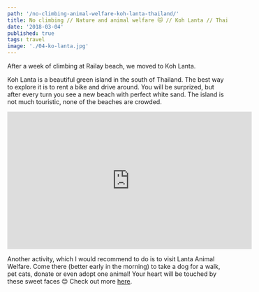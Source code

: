 ```yaml
---
path: '/no-climbing-animal-welfare-koh-lanta-thailand/'
title: No climbing // Nature and animal welfare 🐱 // Koh Lanta // Thailand
date: '2018-03-04'
published: true
tags: travel
image: './04-ko-lanta.jpg'
---
```


After a week of climbing at Railay beach, we moved to Koh Lanta.

Koh Lanta is a beautiful green island in the south of Thailand. The best way to explore it is to rent a bike and drive around. You will be surprized, but after every turn you see a new beach with perfect white sand. The island is not much touristic, none of the beaches are crowded.

<iframe width="560" height="315" src="https://www.youtube.com/embed/6ktiCBqbsSA?rel=0" frameborder="0" allow="autoplay; encrypted-media" allowfullscreen></iframe>

Another activity, which I would recommend to do is to visit Lanta Animal Welfare. Come there (better early in the morning) to take a dog for a walk, pet cats, donate or even adopt one animal! Your heart will be touched by these sweet faces :blush: Check out more [here](http://www.lantaanimalwelfare.com/).
